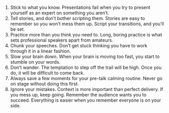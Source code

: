 
1. Stick to what you know. Presentations fail when you try to present yourself as an expert on something you aren’t.
2. Tell stories, and don’t bother scripting them. Stories are easy to remember so you won’t mess them up. Script your transitions, and you’ll be set.
3. Practice more than you think you need to. Long, boring practice is what sets professional speakers apart from amateurs.
4. Chunk your speeches. Don’t get stuck thinking you have to work through it in a linear fashion.
5. Slow your brain down. When your brain is moving too fast, you start to stumble on your words.
6. Don’t wander. The temptation to step off the trail will be high. Once you do, it will be difficult to come back.
7. Always save a few moments for your pre-talk calming routine. Never go on stage without doing this first.
8. Ignore your mistakes. Context is more important than perfect delivery. If you mess up, keep going.
Remember the audience wants you to succeed. Everything is easier when you remember everyone is on your side.